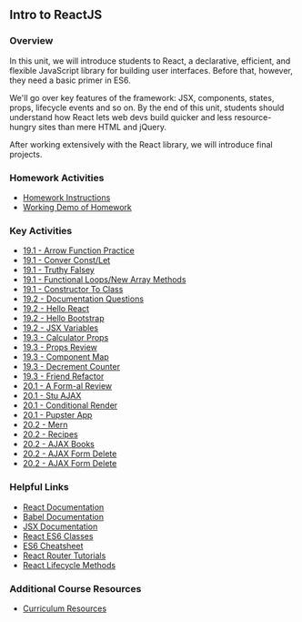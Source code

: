 ## Intro to ReactJS

### Overview

In this unit, we will introduce students to React, a declarative, efficient, and flexible JavaScript library for building user interfaces. Before that, however,
they need a basic primer in ES6.

We'll go over key features of the framework: JSX, components, states, props, lifecycle events and so on. By the end of this unit, students should understand how React lets web devs build quicker and less resource-hungry sites than mere HTML and jQuery.

After working extensively with the React library, we will introduce final projects.

### Homework Activities

* [Homework Instructions](./20-react/02-Homework/Instructions/homework_instructions.md)
* [Working Demo of Homework](https://react-google-books-fsf.herokuapp.com/)

### Key Activities

* [19.1 - Arrow Function Practice](./19-react/01-Activities/02-Stu_ArrowFunctionPractice)
* [19.1 - Conver Const/Let](./19-react/01-Activities/05-Stu_ConvertConstLetArrow)
* [19.1 - Truthy Falsey](./19-react/01-Activities/07-Stu_TruthyFalsey)
* [19.1 - Functional Loops/New Array Methods](./19-react/01-Activities/09-Stu_FunctionalLoops)
* [19.1 - Constructor To Class](./19-react/01-Activities/11-Stu_ConstructorToClass)
* [19.2 - Documentation Questions](./19-react/01-Activities/14-Stu_DocumentationQuestions)
* [19.2 - Hello React](./19-react/01-Activities/15-Stu_HelloReact)
* [19.2 - Hello Bootstrap](./19-react/01-Activities/18-Stu_HelloBootstrap)
* [19.2 - JSX Variables](./19-react/01-Activities/20-Stu_JSXVariables)
* [19.3 - Calculator Props](./19-react/01-Activities/24-Stu_PropsCalculator)
* [19.3 - Props Review](./19-react/01-Activities/25-Stu_PropsReview)
* [19.3 - Component Map](./19-react/01-Activities/26-Stu_ComponentMap)
* [19.3 - Decrement Counter](./19-react/01-Activities/28-Stu_DecrementCounter)
* [19.3 - Friend Refactor](./19-react/01-Activities/29-Stu_FriendRefactor)
* [20.1 - A Form-al Review](./20-react/01-Activities/01-Stu_FormalReview)
* [20.1 - Stu AJAX](./20-react/01-Activities/03-Stu_AJAX)
* [20.1 - Conditional Render](./20-react/01-Activities/04-Stu_ConditionalRender)
* [20.1 - Pupster App](./20-react/01-Activities/06-Stu_PupsterApp)
* [20.2 - Mern](./20-react/01-Activities/07-Ins_Mern)
* [20.2 - Recipes](./20-react/01-Activities/08-Stu_Recipes)
* [20.2 - AJAX Books](./20-react/01-Activities/09-Stu_AJAXBooks)
* [20.2 - AJAX Form Delete](./20-react/01-Activities/10-Stu_AJAXFormDelete)
* [20.2 - AJAX Form Delete](./20-react/01-Activities/11-Stu_ReactRouter)

### Helpful Links

* [React Documentation](https://facebook.github.io/react/docs/getting-started.html)
* [Babel Documentation](https://babeljs.io/docs/setup/#installation)
* [JSX Documentation](https://facebook.github.io/react/docs/jsx-in-depth.html)
* [React ES6 Classes](https://facebook.github.io/react/docs/reusable-components.html#es6-classes)
* [ES6 Cheatsheet](https://github.com/DrkSephy/es6-cheatsheet)
* [React Router Tutorials](https://github.com/ReactTraining/react-router/tree/master/docs)
* [React Lifecycle Methods](https://levelup.gitconnected.com/componentdidmakesense-react-lifecycle-explanation-393dcb19e459)

### Additional Course Resources

* [Curriculum Resources](https://github.com/coding-boot-camp/curriculum-resources)
